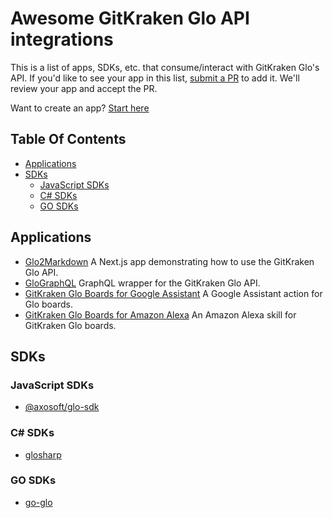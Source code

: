 # Awesome GitKraken Glo API integrations

This is a list of apps, SDKs, etc. that consume/interact with GitKraken Glo's API. If you'd like to see your app in this list, [submit a PR](https://github.com/Axosoft/glo-api-apps/compare) to add it. We'll review your app and accept the PR.

Want to create an app? [Start here](https://support.gitkraken.com/developers/overview/)

## Table Of Contents

* [Applications](#Applications)
* [SDKs](#SDKs)
    * [JavaScript SDKs](#JavaScript-SDKs)
    * [C# SDKs](#C-sdks)
    * [GO SDKs](#GO-sdks)

## Applications

* [Glo2Markdown](https://github.com/Axosoft/glo2markdown) A Next.js app demonstrating how to use the GitKraken Glo API.
* [GloGraphQL](https://github.com/James-Quigley/GloGraphQL) GraphQL wrapper for the GitKraken Glo API.
* [GitKraken Glo Boards for Google Assistant](https://github.com/nathfreder/gitkraken-glo-boards) A Google Assistant action for Glo boards.
* [GitKraken Glo Boards for Amazon Alexa](https://github.com/iamady/glo-boards-alexa) An Amazon Alexa skill for GitKraken Glo boards.

## SDKs

### JavaScript SDKs

* [@axosoft/glo-sdk](https://github.com/Axosoft/glo-sdk)

### C# SDKs

* [glosharp](https://github.com/glosharp/glosharp)

### GO SDKs

* [go-glo](https://github.com/jackmcguire1/go-glo)
